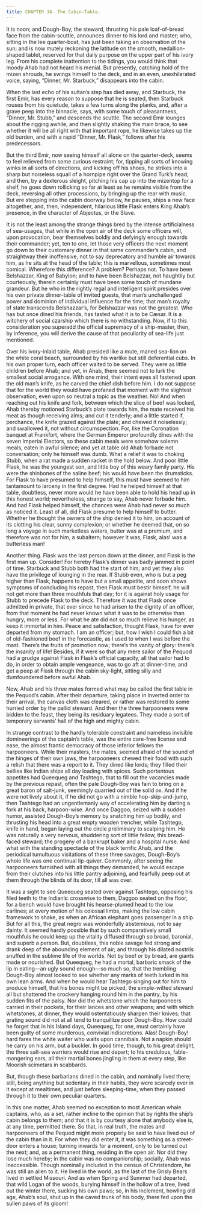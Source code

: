 ```yaml
---
title: CHAPTER 34. The Cabin-Table.
---
```


It is noon; and Dough-Boy, the steward, thrusting his pale loaf-of-bread face from the cabin-scuttle, announces dinner to his lord and master; who, sitting in the lee quarter-boat, has just been taking an observation of the sun; and is now mutely reckoning the latitude on the smooth, medallion-shaped tablet, reserved for that daily purpose on the upper part of his ivory leg. From his complete inattention to the tidings, you would think that moody Ahab had not heard his menial. But presently, catching hold of the mizen shrouds, he swings himself to the deck, and in an even, unexhilarated voice, saying, “Dinner, Mr. Starbuck,” disappears into the cabin.

When the last echo of his sultan’s step has died away, and Starbuck, the first Emir, has every reason to suppose that he is seated, then Starbuck rouses from his quietude, takes a few turns along the planks, and, after a grave peep into the binnacle, says, with some touch of pleasantness, “Dinner, Mr. Stubb,” and descends the scuttle. The second Emir lounges about the rigging awhile, and then slightly shaking the main brace, to see whether it will be all right with that important rope, he likewise takes up the old burden, and with a rapid “Dinner, Mr. Flask,” follows after his predecessors.

But the third Emir, now seeing himself all alone on the quarter-deck, seems to feel relieved from some curious restraint; for, tipping all sorts of knowing winks in all sorts of directions, and kicking off his shoes, he strikes into a sharp but noiseless squall of a hornpipe right over the Grand Turk’s head; and then, by a dexterous sleight, pitching his cap up into the mizentop for a shelf, he goes down rollicking so far at least as he remains visible from the deck, reversing all other processions, by bringing up the rear with music. But ere stepping into the cabin doorway below, he pauses, ships a new face altogether, and, then, independent, hilarious little Flask enters King Ahab’s presence, in the character of Abjectus, or the Slave.

It is not the least among the strange things bred by the intense artificialness of sea-usages, that while in the open air of the deck some officers will, upon provocation, bear themselves boldly and defyingly enough towards their commander; yet, ten to one, let those very officers the next moment go down to their customary dinner in that same commander’s cabin, and straightway their inoffensive, not to say deprecatory and humble air towards him, as he sits at the head of the table; this is marvellous, sometimes most comical. Wherefore this difference? A problem? Perhaps not. To have been Belshazzar, King of Babylon; and to have been Belshazzar, not haughtily but courteously, therein certainly must have been some touch of mundane grandeur. But he who in the rightly regal and intelligent spirit presides over his own private dinner-table of invited guests, that man’s unchallenged power and dominion of individual influence for the time; that man’s royalty of state transcends Belshazzar’s, for Belshazzar was not the greatest. Who has but once dined his friends, has tasted what it is to be Cæsar. It is a witchery of social czarship which there is no withstanding. Now, if to this consideration you superadd the official supremacy of a ship-master, then, by inference, you will derive the cause of that peculiarity of sea-life just mentioned.

Over his ivory-inlaid table, Ahab presided like a mute, maned sea-lion on the white coral beach, surrounded by his warlike but still deferential cubs. In his own proper turn, each officer waited to be served. They were as little children before Ahab; and yet, in Ahab, there seemed not to lurk the smallest social arrogance. With one mind, their intent eyes all fastened upon the old man’s knife, as he carved the chief dish before him. I do not suppose that for the world they would have profaned that moment with the slightest observation, even upon so neutral a topic as the weather. No! And when reaching out his knife and fork, between which the slice of beef was locked, Ahab thereby motioned Starbuck’s plate towards him, the mate received his meat as though receiving alms; and cut it tenderly; and a little started if, perchance, the knife grazed against the plate; and chewed it noiselessly; and swallowed it, not without circumspection. For, like the Coronation banquet at Frankfort, where the German Emperor profoundly dines with the seven Imperial Electors, so these cabin meals were somehow solemn meals, eaten in awful silence; and yet at table old Ahab forbade not conversation; only he himself was dumb. What a relief it was to choking Stubb, when a rat made a sudden racket in the hold below. And poor little Flask, he was the youngest son, and little boy of this weary family party. His were the shinbones of the saline beef; his would have been the drumsticks. For Flask to have presumed to help himself, this must have seemed to him tantamount to larceny in the first degree. Had he helped himself at that table, doubtless, never more would he have been able to hold his head up in this honest world; nevertheless, strange to say, Ahab never forbade him. And had Flask helped himself, the chances were Ahab had never so much as noticed it. Least of all, did Flask presume to help himself to butter. Whether he thought the owners of the ship denied it to him, on account of its clotting his clear, sunny complexion; or whether he deemed that, on so long a voyage in such marketless waters, butter was at a premium, and therefore was not for him, a subaltern; however it was, Flask, alas! was a butterless man!

Another thing. Flask was the last person down at the dinner, and Flask is the first man up. Consider! For hereby Flask’s dinner was badly jammed in point of time. Starbuck and Stubb both had the start of him; and yet they also have the privilege of lounging in the rear. If Stubb even, who is but a peg higher than Flask, happens to have but a small appetite, and soon shows symptoms of concluding his repast, then Flask must bestir himself, he will not get more than three mouthfuls that day; for it is against holy usage for Stubb to precede Flask to the deck. Therefore it was that Flask once admitted in private, that ever since he had arisen to the dignity of an officer, from that moment he had never known what it was to be otherwise than hungry, more or less. For what he ate did not so much relieve his hunger, as keep it immortal in him. Peace and satisfaction, thought Flask, have for ever departed from my stomach. I am an officer; but, how I wish I could fish a bit of old-fashioned beef in the forecastle, as I used to when I was before the mast. There’s the fruits of promotion now; there’s the vanity of glory: there’s the insanity of life! Besides, if it were so that any mere sailor of the Pequod had a grudge against Flask in Flask’s official capacity, all that sailor had to do, in order to obtain ample vengeance, was to go aft at dinner-time, and get a peep at Flask through the cabin sky-light, sitting silly and dumfoundered before awful Ahab.

Now, Ahab and his three mates formed what may be called the first table in the Pequod’s cabin. After their departure, taking place in inverted order to their arrival, the canvas cloth was cleared, or rather was restored to some hurried order by the pallid steward. And then the three harpooneers were bidden to the feast, they being its residuary legatees. They made a sort of temporary servants’ hall of the high and mighty cabin.

In strange contrast to the hardly tolerable constraint and nameless invisible domineerings of the captain’s table, was the entire care-free license and ease, the almost frantic democracy of those inferior fellows the harpooneers. While their masters, the mates, seemed afraid of the sound of the hinges of their own jaws, the harpooneers chewed their food with such a relish that there was a report to it. They dined like lords; they filled their bellies like Indian ships all day loading with spices. Such portentous appetites had Queequeg and Tashtego, that to fill out the vacancies made by the previous repast, often the pale Dough-Boy was fain to bring on a great baron of salt-junk, seemingly quarried out of the solid ox. And if he were not lively about it, if he did not go with a nimble hop-skip-and-jump, then Tashtego had an ungentlemanly way of accelerating him by darting a fork at his back, harpoon-wise. And once Daggoo, seized with a sudden humor, assisted Dough-Boy’s memory by snatching him up bodily, and thrusting his head into a great empty wooden trencher, while Tashtego, knife in hand, began laying out the circle preliminary to scalping him. He was naturally a very nervous, shuddering sort of little fellow, this bread-faced steward; the progeny of a bankrupt baker and a hospital nurse. And what with the standing spectacle of the black terrific Ahab, and the periodical tumultuous visitations of these three savages, Dough-Boy’s whole life was one continual lip-quiver. Commonly, after seeing the harpooneers furnished with all things they demanded, he would escape from their clutches into his little pantry adjoining, and fearfully peep out at them through the blinds of its door, till all was over.

It was a sight to see Queequeg seated over against Tashtego, opposing his filed teeth to the Indian’s: crosswise to them, Daggoo seated on the floor, for a bench would have brought his hearse-plumed head to the low carlines; at every motion of his colossal limbs, making the low cabin framework to shake, as when an African elephant goes passenger in a ship. But for all this, the great negro was wonderfully abstemious, not to say dainty. It seemed hardly possible that by such comparatively small mouthfuls he could keep up the vitality diffused through so broad, baronial, and superb a person. But, doubtless, this noble savage fed strong and drank deep of the abounding element of air; and through his dilated nostrils snuffed in the sublime life of the worlds. Not by beef or by bread, are giants made or nourished. But Queequeg, he had a mortal, barbaric smack of the lip in eating—an ugly sound enough—so much so, that the trembling Dough-Boy almost looked to see whether any marks of teeth lurked in his own lean arms. And when he would hear Tashtego singing out for him to produce himself, that his bones might be picked, the simple-witted steward all but shattered the crockery hanging round him in the pantry, by his sudden fits of the palsy. Nor did the whetstone which the harpooneers carried in their pockets, for their lances and other weapons; and with which whetstones, at dinner, they would ostentatiously sharpen their knives; that grating sound did not at all tend to tranquillize poor Dough-Boy. How could he forget that in his Island days, Queequeg, for one, must certainly have been guilty of some murderous, convivial indiscretions. Alas! Dough-Boy! hard fares the white waiter who waits upon cannibals. Not a napkin should he carry on his arm, but a buckler. In good time, though, to his great delight, the three salt-sea warriors would rise and depart; to his credulous, fable-mongering ears, all their martial bones jingling in them at every step, like Moorish scimetars in scabbards.

But, though these barbarians dined in the cabin, and nominally lived there; still, being anything but sedentary in their habits, they were scarcely ever in it except at mealtimes, and just before sleeping-time, when they passed through it to their own peculiar quarters.

In this one matter, Ahab seemed no exception to most American whale captains, who, as a set, rather incline to the opinion that by rights the ship’s cabin belongs to them; and that it is by courtesy alone that anybody else is, at any time, permitted there. So that, in real truth, the mates and harpooneers of the Pequod might more properly be said to have lived out of the cabin than in it. For when they did enter it, it was something as a street-door enters a house; turning inwards for a moment, only to be turned out the next; and, as a permanent thing, residing in the open air. Nor did they lose much hereby; in the cabin was no companionship; socially, Ahab was inaccessible. Though nominally included in the census of Christendom, he was still an alien to it. He lived in the world, as the last of the Grisly Bears lived in settled Missouri. And as when Spring and Summer had departed, that wild Logan of the woods, burying himself in the hollow of a tree, lived out the winter there, sucking his own paws; so, in his inclement, howling old age, Ahab’s soul, shut up in the caved trunk of his body, there fed upon the sullen paws of its gloom!